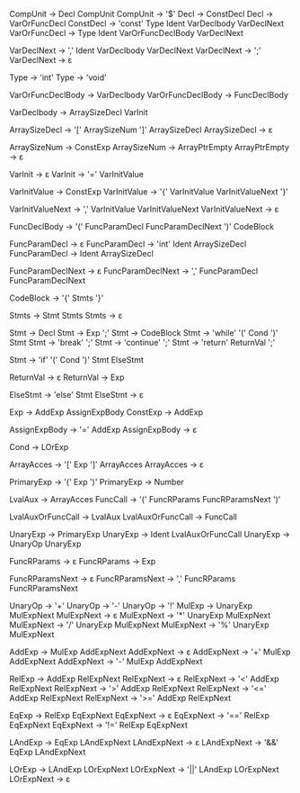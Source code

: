 CompUnit -> Decl CompUnit
CompUnit -> '$'
Decl -> ConstDecl
Decl -> VarOrFuncDecl
ConstDecl -> 'const' Type Ident VarDeclbody VarDeclNext
VarOrFuncDecl -> Type Ident VarOrFuncDeclBody VarDeclNext

VarDeclNext -> ',' Ident VarDeclbody VarDeclNext
VarDeclNext -> ';'
VarDeclNext -> ε

Type -> 'int'
Type -> 'void'

VarOrFuncDeclBody -> VarDeclbody
VarOrFuncDeclBody -> FuncDeclBody

VarDeclbody -> ArraySizeDecl VarInit

ArraySizeDecl -> '[' ArraySizeNum ']' ArraySizeDecl
ArraySizeDecl -> ε

ArraySizeNum -> ConstExp
ArraySizeNum -> ArrayPtrEmpty
ArrayPtrEmpty -> ε

VarInit -> ε
VarInit -> '=' VarInitValue 

VarInitValue -> ConstExp
VarInitValue -> '{' VarInitValue VarInitValueNext '}'

VarInitValueNext -> ',' VarInitValue VarInitValueNext
VarInitValueNext -> ε

FuncDeclBody -> '(' FuncParamDecl FuncParamDeclNext ')' CodeBlock

FuncParamDecl -> ε
FuncParamDecl -> 'int' Ident ArraySizeDecl
FuncParamDecl -> Ident ArraySizeDecl

FuncParamDeclNext -> ε
FuncParamDeclNext -> ',' FuncParamDecl FuncParamDeclNext

CodeBlock -> '{' Stmts '}'

Stmts -> Stmt Stmts
Stmts -> ε

Stmt -> Decl
Stmt -> Exp ';'
Stmt -> CodeBlock 
Stmt -> 'while' '(' Cond ')' Stmt
Stmt -> 'break' ';'
Stmt -> 'continue' ';'
Stmt -> 'return' ReturnVal ';'

Stmt -> 'if' '(' Cond ')' Stmt ElseStmt 

ReturnVal -> ε
ReturnVal -> Exp

ElseStmt -> 'else' Stmt
ElseStmt -> ε




Exp -> AddExp AssignExpBody
ConstExp -> AddExp

AssignExpBody -> '=' AddExp
AssignExpBody -> ε

Cond -> LOrExp

ArrayAcces -> '[' Exp ']' ArrayAcces
ArrayAcces -> ε

PrimaryExp -> '(' Exp ')' 
PrimaryExp -> Number

LvalAux -> ArrayAcces
FuncCall -> '(' FuncRParams FuncRParamsNext ')' 

LvalAuxOrFuncCall -> LvalAux
LvalAuxOrFuncCall -> FuncCall

UnaryExp -> PrimaryExp 
UnaryExp -> Ident LvalAuxOrFuncCall
UnaryExp -> UnaryOp UnaryExp

FuncRParams -> ε
FuncRParams -> Exp

FuncRParamsNext -> ε
FuncRParamsNext -> ',' FuncRParams FuncRParamsNext


UnaryOp -> '+'
UnaryOp -> '-'
UnaryOp -> '!'
MulExp -> UnaryExp MulExpNext
MulExpNext -> ε
MulExpNext -> '*' UnaryExp MulExpNext
MulExpNext -> '/' UnaryExp MulExpNext
MulExpNext -> '%' UnaryExp MulExpNext

AddExp -> MulExp AddExpNext
AddExpNext -> ε
AddExpNext -> '+' MulExp AddExpNext
AddExpNext -> '-' MulExp AddExpNext

RelExp -> AddExp RelExpNext
RelExpNext -> ε
RelExpNext -> '<' AddExp RelExpNext
RelExpNext -> '>' AddExp RelExpNext
RelExpNext -> '<=' AddExp RelExpNext
RelExpNext -> '>=' AddExp RelExpNext

EqExp -> RelExp EqExpNext
EqExpNext -> ε
EqExpNext -> '==' RelExp EqExpNext
EqExpNext -> '!=' RelExp EqExpNext

LAndExp -> EqExp LAndExpNext
LAndExpNext -> ε
LAndExpNext -> '&&' EqExp LAndExpNext

LOrExp -> LAndExp LOrExpNext
LOrExpNext -> '||' LAndExp LOrExpNext
LOrExpNext -> ε

